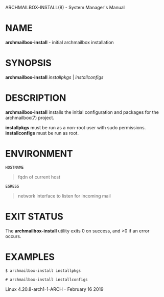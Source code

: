 ARCHMAILBOX-INSTALL(8) - System Manager's Manual

# NAME

**archmailbox-install** - initial archmailbox installation

# SYNOPSIS

**archmailbox-install**
*installpkgs*&nbsp;|&nbsp;*installconfigs*

# DESCRIPTION

**archmailbox-install**
installs the initial configuration and packages for the
archmailbox(7)
project.

**installpkgs**
must be run as a non-root user with sudo permissions.
**installconfigs**
must be run as root.

# ENVIRONMENT

`HOSTNAME`

> fqdn of current host

`EGRESS`

> network interface to listen for incoming mail

# EXIT STATUS

The **archmailbox-install** utility exits&#160;0 on success, and&#160;&gt;0 if an error occurs.

# EXAMPLES

	$ archmailbox-install installpkgs

	# archmailbox-install installconfigs

Linux 4.20.8-arch1-1-ARCH - February 16 2019
